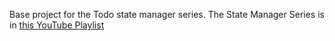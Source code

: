 Base project for the Todo state manager series.
The State Manager Series is in [this YouTube Playlist](https://www.youtube.com/playlist?list=PLNqp92_EXZBIKO8lqN3089jgZUi-FUFXX)
